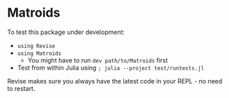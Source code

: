 # Matroids

To test this package under development:
- `using Revise`
- `using Matroids`
  - You might have to run `dev path/to/Matroids` first
- Test from within Julia using `; julia --project test/runtests.jl`

Revise makes sure you always have the latest code in your REPL - no need to restart.
